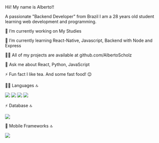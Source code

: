  Hii! My name is Alberto!!
 
A passionate "Backend Developer" from Brazil
I am a 28 years old student learning web development and programming.


🔭 I’m currently working on My Studies

🌱 I’m currently learning React-Native, Javascript, Backend with Node and Express


👨‍💻 All of my projects are available at github.com/AlbertoScholz


💬 Ask me about React, Python, JavaScript


⚡ Fun fact I like tea. And some fast food! 😉

👩‍💻 Languages 🔝

<img src="https://img.shields.io/badge/Python-14354C?style=for-the-badge&logo=python&logoColor=white" />
<img src="https://img.shields.io/badge/JavaScript-323330?style=for-the-badge&logo=javascript&logoColor=F7DF1E"/>
<img src="https://img.shields.io/badge/HTML5-E34F26?style=for-the-badge&logo=html5&logoColor=white"/>  
<img src="https://img.shields.io/badge/CSS3-1572B6?style=for-the-badge&logo=css3&logoColor=white"/> 

⚡ Database 🔝

<img src="https://img.shields.io/badge/MySQL-00000F?style=for-the-badge&logo=mysql&logoColor=white"/>
	

📱 Mobile Frameworks 🔝

<img src="https://img.shields.io/badge/React_Native-20232A?style=for-the-badge&logo=react&logoColor=61DAFB" />




